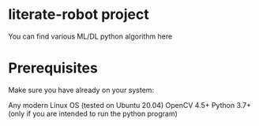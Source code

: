# literate-robot project

You can find various ML/DL python algorithm here 

# Prerequisites
Make sure you have already on your system:

Any modern Linux OS (tested on Ubuntu 20.04)
OpenCV 4.5+
Python 3.7+ (only if you are intended to run the python program)


